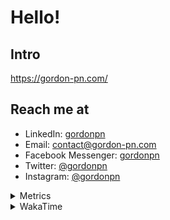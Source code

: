 # Hello!

## Intro

<https://gordon-pn.com/>

## Reach me at

- LinkedIn: [gordonpn](https://www.linkedin.com/in/gordonpn/)
- Email: [contact@gordon-pn.com](mailto:contact@gordon-pn.com)
- Facebook Messenger: [gordonpn](https://www.messenger.com/t/Gordonpn)
- Twitter: [@gordonpn](https://twitter.com/Gordonpn)
- Instagram: [@gordonpn](https://www.instagram.com/gordonpn/)

<details>
  <summary>Metrics</summary>

  <img align="center" src="https://github.com/gordonpn/gordonpn/blob/master/github-metrics.svg" alt="GitHub Metrics">

</details>

<details>
  <summary>WakaTime</summary>

  <!--START_SECTION:waka-->
📊 **This Week I Spent My Time On** 

```text
💬 Programming Languages: 
Other                    25 hrs 49 mins      ████████████████████████░   96.67 % 
Java                     39 mins             █░░░░░░░░░░░░░░░░░░░░░░░░   02.46 % 
XML                      4 mins              ░░░░░░░░░░░░░░░░░░░░░░░░░   00.30 % 
Bash                     4 mins              ░░░░░░░░░░░░░░░░░░░░░░░░░   00.26 % 
TypeScript               2 mins              ░░░░░░░░░░░░░░░░░░░░░░░░░   00.19 % 

🔥 Editors: 
Chrome                   14 hrs 54 mins      ██████████████░░░░░░░░░░░   55.79 % 
Slack                    3 hrs 13 mins       ███░░░░░░░░░░░░░░░░░░░░░░   12.10 % 
Messages                 2 hrs 16 mins       ██░░░░░░░░░░░░░░░░░░░░░░░   08.53 % 
Firefox                  1 hr 52 mins        ██░░░░░░░░░░░░░░░░░░░░░░░   07.00 % 
iTerm2                   1 hr 19 mins        █░░░░░░░░░░░░░░░░░░░░░░░░   04.95 % 
```


 Last Updated on 05/09/2025 16:25:47 UTC
<!--END_SECTION:waka-->
</details>
